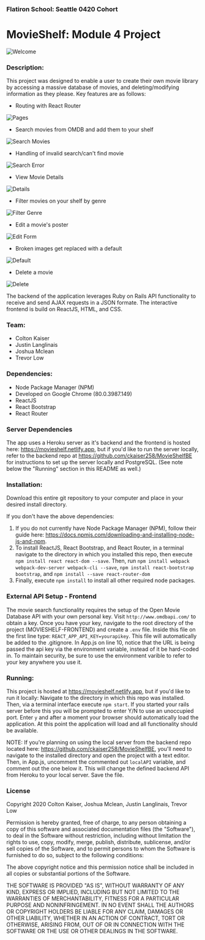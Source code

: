 ### Flatiron School: Seattle 0420 Cohort
# MovieShelf: Module 4 Project

![Welcome](README_assets/home_page_mvs.gif)

### Description: 
This project was designed to enable a user to create their own movie library by accessing a massive database of movies, and deleting/modifying information as they please. Key features are as follows:

* Routing with React Router

![Pages](README_assets/pages_mvs.gif)

* Search movies from OMDB and add them to your shelf

![Search Movies](README_assets/add_mvs.gif)

* Handling of invalid search/can't find movie

![Search Error](README_assets/error_mvs.gif)

* View Movie Details

![Details](README_assets/details_mvs.gif)

* Filter movies on your shelf by genre

![Filter Genre](README_assets/filter_mvs.gif)

* Edit a movie's poster

![Edit Form](README_assets/edit_mvs.gif)

* Broken images get replaced with a default

![Default](README_assets/default_mvs.gif)

* Delete a movie

![Delete](README_assets/delete_mvs.gif)


The backend of the application leverages Ruby on Rails API functionality to receive and send AJAX requests in a JSON formate. The interactive frontend is build on ReactJS, HTML, and CSS.

### Team:
* Colton Kaiser
* Justin Langlinais
* Joshua Mclean
* Trevor Low

### Dependencies:
* Node Package Manager (NPM)
* Developed on Google Chrome (80.0.3987.149)
* ReactJS
* React Bootstrap
* React Router

### Server Dependencies
The app uses a Heroku server as it's backend and the frontend is hosted here: https://movieshelf.netlify.app, but if you'd like to run the server locally, refer to the backend repo at https://github.com/ckaiser258/MovieShelfBE for instructions to set up the server locally and PostgreSQL. (See note below the "Running" section in this README as well.)

### Installation:

Download this entire git repository to your computer and place in your desired install directory. 

If you don't have the above dependencies:

1. If you do not currently have Node Package Manager (NPM), follow their guide here: https://docs.npmjs.com/downloading-and-installing-node-js-and-npm.
2. To install ReactJS, React Bootstrap, and React Router, in a terminal navigate to the directory in which you installed this repo, then execute `npm install react react-dom --save`. Then, run `npm install webpack webpack-dev-server webpack-cli --save`, `npm install react-bootstrap bootstrap`, and `npm install --save react-router-dom`
3. Finally, execute ```npm install``` to install all other required node packages.

### External API Setup - Frontend
The movie search functionality requires the setup of the Open Movie Database API with your own personal key. Visit ```http://www.omdbapi.com/``` to obtain a key.
Once you have your key, navigate to the root directory of the project (MOVIESHELF-FRONTEND) and create a ```.env``` file. Inside this file on the first line type: ```REACT_APP_API_KEY=yourapikey```. This file will automatically be added to the .gitignore.
In App.js on line 10, notice that the URL is being passed the api key via the environment variable, instead of it be hard-coded in. To maintain security, be sure to use the environment varible to refer to your key anywhere you use it.

### Running:
This project is hosted at https://movieshelf.netlify.app, but if you'd like to run it locally: Navigate to the directory in which this repo was installed. Then, via a terminal interface execute ```npm start```. If you started your rails server before this you will be prompted to enter Y/N to use an unoccupied port. Enter `y` and after a moment your browser should automatically load the application. At this point the application will load and all functionality should be available.

NOTE: If you're planning on using the local server from the backend repo located here: https://github.com/ckaiser258/MovieShelfBE, you'll need to navigate to the installed directory and open the project with a text editor. Then, in App.js, uncomment the commented out `localAPI` variable, and comment out the one below it. This will change the defined backend API from Heroku to your local server. Save the file.

### License
Copyright 2020 Colton Kaiser, Joshua Mclean, Justin Langlinais, Trevor Low

Permission is hereby granted, free of charge, to any person obtaining a copy of this software and associated documentation files (the "Software"), to deal in the Software without restriction, including without limitation the rights to use, copy, modify, merge, publish, distribute, sublicense, and/or sell copies of the Software, and to permit persons to whom the Software is furnished to do so, subject to the following conditions:

The above copyright notice and this permission notice shall be included in all copies or substantial portions of the Software.

THE SOFTWARE IS PROVIDED "AS IS", WITHOUT WARRANTY OF ANY KIND, EXPRESS OR IMPLIED, INCLUDING BUT NOT LIMITED TO THE WARRANTIES OF MERCHANTABILITY, FITNESS FOR A PARTICULAR PURPOSE AND NONINFRINGEMENT. IN NO EVENT SHALL THE AUTHORS OR COPYRIGHT HOLDERS BE LIABLE FOR ANY CLAIM, DAMAGES OR OTHER LIABILITY, WHETHER IN AN ACTION OF CONTRACT, TORT OR OTHERWISE, ARISING FROM, OUT OF OR IN CONNECTION WITH THE SOFTWARE OR THE USE OR OTHER DEALINGS IN THE SOFTWARE.
